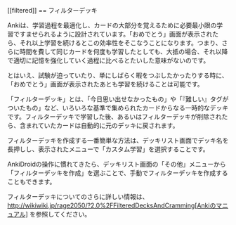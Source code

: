 [[filtered]]
== フィルターデッキ

Ankiは、学習過程を最適化し、カードの大部分を覚えるために必要最小限の学習ですませられるように設計されています。「おめでとう」画面が表示されたら、それ以上学習を続けるとこの効率性をそこなうことになります。つまり、さらに時間を費して同じカードを何度も学習したとしても、大抵の場合、それ以降で適切に記憶を強化していく過程に比べるとたいした意味がないのです。

とはいえ、試験が迫っていたり、単にしばらく暇をつぶしたかったりする時に、「おめでとう」画面が表示されたあとも学習を続けることは可能です。

「フィルターデッキ」とは、「今日思い出せなかったもの」や「『難しい』タグがついたもの」など、いろいろな基準で集められたカードからなる一時的なデッキです。フィルターデッキで学習した後、あるいはフィルターデッキが削除されたら、含まれていたカードは自動的に元のデッキに戻されます。

フィルターデッキを作成する一番簡単な方法は、デッキリスト画面でデッキ名を長押しし、表示されたメニューで「カスタム学習」を選択することです。

AnkiDroidの操作に慣れてきたら、デッキリスト画面の「その他」メニューから「フィルターデッキを作成」を選ぶことで、手動でフィルターデッキを作成することもできます。

フィルターデッキについてのさらに詳しい情報は、 http://wikiwiki.jp/rage2050/?2.0%2FFilteredDecksAndCramming[Ankiのマニュアル] を参照してください。
